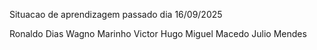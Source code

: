 Situacao de aprendizagem passado dia 16/09/2025

Ronaldo Dias
Wagno Marinho
Victor Hugo
Miguel Macedo
Julio Mendes
